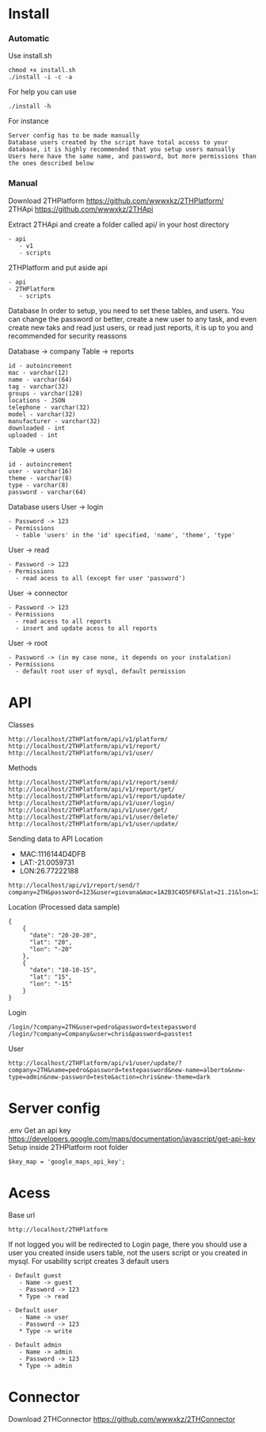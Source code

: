# Install

### Automatic
Use install.sh
```
chmod +x install.sh
./install -i -c -a
```
For help you can use
```
./install -h
```
For instance
```
Server config has to be made manually
Database users created by the script have total access to your database, it is highly recommended that you setup users manually 
Users here have the same name, and password, but more permissions than the ones described below
```

### Manual
Download 
2THPlatform https://github.com/wwwxkz/2THPlatform/  
2THApi https://github.com/wwwxkz/2THApi

Extract
2THApi and create a folder called api/ in your host directory

```
- api
   - v1
   - scripts
```
2THPlatform and put aside api
```
- api
- 2THPlatform
   - scripts
```

Database
In order to setup, you need to set these tables, and users. You can change the password or better, create a new user to any task, and even create new taks and read just users, or read just reports, it is up to you and recommended for security reassons

Database -> company 
Table -> reports 
```
id - autoincrement
mac - varchar(12)
name - varchar(64)
tag - varchar(32)
groups - varchar(128)
locations - JSON 
telephone - varchar(32)
model - varchar(32)
manufacturer - varchar(32)
downloaded - int
uploaded - int
```
Table -> users
```
id - autoincrement
user - varchar(16)
theme - varchar(8)
type - varchar(8)
password - varchar(64)
```

Database users 
User -> login
```
- Password -> 123
- Permissions
  - table 'users' in the 'id' specified, 'name', 'theme', 'type'
```

User -> read
```
- Password -> 123
- Permissions
  - read acess to all (except for user 'password')
```

User -> connector
```
- Password -> 123
- Permissions
  - read acess to all reports
  - insert and update acess to all reports
```

User -> root 
```
- Password -> (in my case none, it depends on your instalation)
- Permissions
  - default root user of mysql, default permission
```

# API

Classes
```
http://localhost/2THPlatform/api/v1/platform/
http://localhost/2THPlatform/api/v1/report/
http://localhost/2THPlatform/api/v1/user/
```

Methods
```
http://localhost/2THPlatform/api/v1/report/send/
http://localhost/2THPlatform/api/v1/report/get/
http://localhost/2THPlatform/api/v1/report/update/
http://localhost/2THPlatform/api/v1/user/login/
http://localhost/2THPlatform/api/v1/user/get/
http://localhost/2THPlatform/api/v1/user/delete/
http://localhost/2THPlatform/api/v1/user/update/
```

Sending data to API 
Location
  - MAC:1116144D4DFB
  - LAT:-21.0059731
  - LON:26.77222188
```
http://localhost/api/v1/report/send/?company=2TH&password=123&user=giovana&mac=1A2B3C4D5F6F&lat=21.21&lon=12.21&tel=12313131231&model=ASUSXB00&manufacturer=ASUS
```
Location (Processed data sample)
```
{
    {
      "date": "20-20-20",
      "lat": "20",
      "lon": "-20"
    },
    {
      "date": "10-10-15",
      "lat": "15",
      "lon": "-15"
    }
}
```

Login
```
/login/?company=2TH&user=pedro&password=testepassword
/login/?company=Company&user=chris&password=passtest
```
User
```
http://localhost/2THPlatform/api/v1/user/update/?company=2TH&name=pedro&password=testepassword&new-name=alberto&new-type=admin&new-password=teste&action=chris&new-theme=dark
```

# Server config

.env
Get an api key https://developers.google.com/maps/documentation/javascript/get-api-key
Setup inside 2THPlatform root folder
```
$key_map = 'google_maps_api_key';
```

# Acess
Base url
```
http://localhost/2THPlatform
```
If not logged you will be redirected to Login page, there you should use a user you created inside users table, not the users script or you created in mysql. For usability script creates 3 default users
```
- Default guest
   - Name -> guest
   - Password -> 123
   * Type -> read 
```
```
- Default user
   - Name -> user
   - Password -> 123
   * Type -> write
```
```
- Default admin
   - Name -> admin
   - Password -> 123
   * Type -> admin
```   
   
# Connector 

Download 
2THConnector https://github.com/wwwxkz/2THConnector
